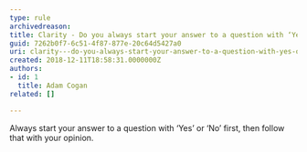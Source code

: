 ```yaml
---
type: rule
archivedreason: 
title: Clarity - Do you always start your answer to a question with ‘Yes’ or ‘No’ first, then give your opinion?
guid: 7262b0f7-6c51-4f87-877e-20c64d5427a0
uri: clarity---do-you-always-start-your-answer-to-a-question-with-yes-or-no-first-then-give-your-opinion
created: 2018-12-11T18:58:31.0000000Z
authors:
- id: 1
  title: Adam Cogan
related: []

---
```



Always start your answer to a question with ‘Yes’ or ‘No’ first, then follow that with your opinion.​<br>
<br><excerpt class='endintro'></excerpt><br>



